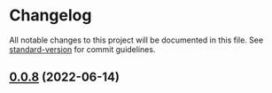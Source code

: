 # Changelog

All notable changes to this project will be documented in this file. See [standard-version](https://github.com/conventional-changelog/standard-version) for commit guidelines.

## [0.0.8](/compare/v0.0.7...v0.0.8) (2022-06-14)
